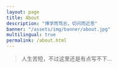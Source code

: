 ```yaml
---
layout: page
title: About
description: "博学而笃志，切问而近思"
banner: "/assets/img/banner/about.jpg"
multilingual: true
permalink: /about.html
---
```


> 人生苦短，不过这里还是有点写不下...
